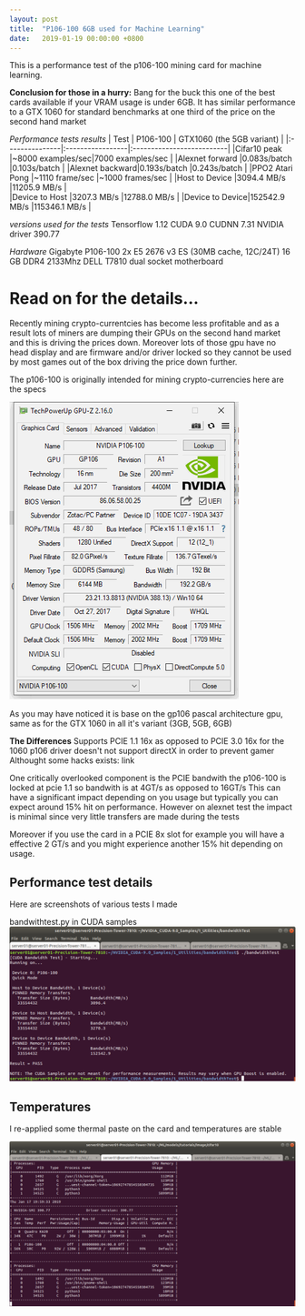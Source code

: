 ```yaml
---
layout: post
title:  "P106-100 6GB used for Machine Learning"
date:   2019-01-19 00:00:00 +0800
---
```


This is a performance test of the p106-100 mining card for machine learning.

**Conclusion for those in a hurry:**
Bang for the buck this one of the best cards available if your VRAM usage is under 6GB. It has similar performance to a GTX 1060 for standard benchmarks at one third of the price on the second hand market

_Performance tests results_
| Test        	 | P106-100         | GTX1060 (the 5GB variant) |
|:---------------|:-----------------|:--------------------------|
|Cifar10 peak    |~8000 examples/sec|7000 examples/sec          |
|Alexnet forward |0.083s/batch	    |0.103s/batch               |
|Alexnet backward|0.193s/batch      |0.243s/batch               |
|PPO2 Atari Pong |~1110 frame/sec   |~1000 frames/sec           |
|Host to Device  |3094.4 MB/s       |11205.9 MB/s               |  
|Device to Host  |3207.3 MB/s       |12788.0 MB/s               |
|Device to Device|152542.9 MB/s     |115346.1 MB/s              |           


_versions used for the tests_
Tensorflow 1.12
CUDA 9.0
CUDNN 7.31
NVIDIA driver 390.77

_Hardware_
Gigabyte P106-100
2x E5 2676 v3 ES (30MB cache, 12C/24T)
16 GB DDR4 2133Mhz
DELL T7810 dual socket motherboard

# Read on for the details...

Recently mining crypto-currentcies has become less profitable and as a result lots of miners are dumping their GPUs on the second hand market and this is driving the prices down. Moreover lots of those gpu have no head display and are firmware and/or driver locked so they cannot be used by most games out of the box driving the price down further.

The p106-100 is originally intended for mining crypto-currencies here are the specs

![gpu-z](/assets/p106/p106_gpuz.gif)

As you may have noticed it is base on the gp106 pascal architecture gpu, same as for the GTX 1060 in all it's variant (3GB, 5GB, 6GB)


**The Differences**
Supports PCIE 1.1 16x as opposed to PCIE 3.0 16x for the 1060
p106 driver doesn't not support directX in order to prevent gamer
Althought some hacks exists: link


One critically overlooked component is the PCIE bandwith
the p106-100 is locked at pcie 1.1 so bandwith is at 4GT/s as opposed to 16GT/s
This can have a significant impact depending on you usage but typically you can expect around 15% hit on performance.
However on alexnet test the impact is minimal since very little transfers are made during the tests

Moreover if you use the card in a PCIE 8x slot for example you will have a effective 2 GT/s and you might experience another 15% hit depending on usage.

## Performance test details
Here are screenshots of various tests I made


bandwithtest.py in CUDA samples
![bandwidth](/assets/p106/bandwith_test.png)


## Temperatures
I re-applied some thermal paste on the card and temperatures are stable

![nvidia-smi](/assets/p106/nvidia_smi.png)

